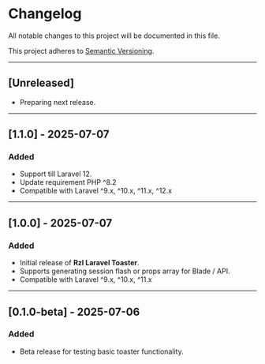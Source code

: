 # Changelog

All notable changes to this project will be documented in this file.

This project adheres to [Semantic Versioning](https://semver.org/spec/v2.0.0.html).

---

## [Unreleased]

- Preparing next release.

---

## [1.1.0] - 2025-07-07

### Added

- Support till Laravel 12.
- Update requirement PHP ^8.2
- Compatible with Laravel ^9.x, ^10.x, ^11.x, ^12.x

---

## [1.0.0] - 2025-07-07

### Added

- Initial release of **Rzl Laravel Toaster**.
- Supports generating session flash or props array for Blade / API.
- Compatible with Laravel ^9.x, ^10.x, ^11.x

---

## [0.1.0-beta] - 2025-07-06

### Added

- Beta release for testing basic toaster functionality.
